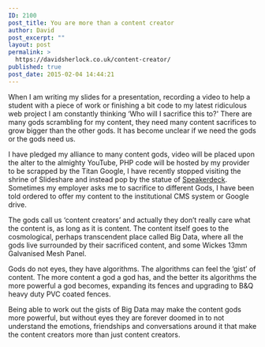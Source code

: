 ```yaml
---
ID: 2100
post_title: You are more than a content creator
author: David
post_excerpt: ""
layout: post
permalink: >
  https://davidsherlock.co.uk/content-creator/
published: true
post_date: 2015-02-04 14:44:21
---
```

When I am writing my slides for a presentation, recording a video to help a student with a piece of work or finishing a bit code to my latest ridiculous web project I am constantly thinking ‘Who will I sacrifice this to?' There are many gods scrambling for my content, they need many content sacrifices to grow bigger than the other gods. It has become unclear if we need the gods or the gods need us.

I have pledged my alliance to many content gods, video will be placed upon the alter to the almighty YouTube, PHP code will be hosted by my provider to be scrapped by the Titan Google, I have recently stopped visiting the shrine of Slideshare and instead pop by the statue of <a href="https://speakerdeck.com/">Speakerdeck</a>. Sometimes my employer asks me to sacrifice to different Gods, I have been told ordered to offer my content to the institutional CMS system or Google drive.

The gods call us ‘content creators’ and actually they don’t really care what the content is, as long as it is content. The content itself goes to the cosmological, perhaps transcendent place called Big Data, where all the gods live surrounded by their sacrificed content, and some Wickes 13mm Galvanised Mesh Panel.

Gods do not eyes, they have algorithms. The algorithms can feel the ‘gist’ of content. The more content a god a god has, and the better its algorithms the more powerful a god becomes, expanding its fences and upgrading to B&amp;Q heavy duty PVC coated fences.

Being able to work out the gists of Big Data may make the content gods more powerful, but without eyes they are forever doomed in to not understand the emotions, friendships and conversations around it that make the content creators more than just content creators.